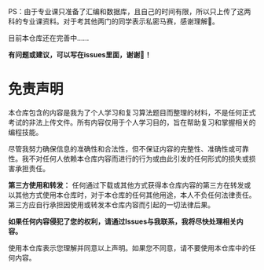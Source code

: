 

PS：由于专业课只准备了汇编和数据库，且自己的时间有限，所以只上传了这两科的专业课资料。对于考其他两门的同学表示私密马赛，感谢理解🥹。



目前本仓库还在完善中......



**有问题或建议，可以写在issues里面，谢谢🥳！**







# 免责声明

本仓库包含的内容是我为了个人学习和复习算法题目而整理的材料，不是任何正式考试的非法上传文件。所有内容仅用于个人学习目的，旨在帮助复习和掌握相关的编程技能。

尽管我努力确保信息的准确性和合法性，但不保证内容的完整性、准确性或可靠性。我不对任何人依赖本仓库内容而进行的行为或由此引发的任何形式的损失或损害承担责任。

**第三方使用和转发：**
任何通过下载或其他方式获得本仓库内容的第三方在转发或以其他方式使用本仓库时，对于本仓库的任何其他用途，本人不负任何法律责任。第三方应自行承担因使用或转发本仓库内容而引起的一切法律后果。

**如果任何内容侵犯了您的权利，请通过Issues与我联系，我将尽快处理相关内容。**

使用本仓库表示您理解并同意以上声明。如果您不同意，请不要使用本仓库中的任何内容。
